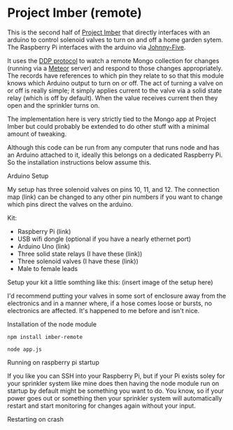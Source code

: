 Project Imber (remote)
======================

This is the second half of [Project Imber](https://github.com/jamesmacfie/imber) that directly interfaces with an arduino to control
solenoid valves to turn on and off a home garden sytem. The Raspberry Pi interfaces with the arduino
via [Johnny-Five](https://github.com/rwaldron/johnny-five).

It uses the [DDP protocol](https://www.meteor.com/blog/2012/03/21/introducing-ddp) to watch a remote Mongo collection for changes (running via a [Meteor](http://www.meteor.com)
server) and respond to those changes appropriately. The records have references to which pin they
relate to so that this module knows which Arduino output to turn on or off. The act of turning a valve on or off is
really simple; it simply applies current to the valve via a solid state relay (which is off by default). When
the value receives current then they open and the sprinkler turns on.

The implementation here is very strictly tied to the Mongo app at Project Imber but could probably
be extended to do other stuff with a minimal amount of tweaking.

Although this code can be run from any computer that runs node and has an Arduino attached to it,
ideally this belongs on a dedicated Raspberry Pi. So the installation instructions below assume this.

Arduino Setup

My setup has three solenoid valves on pins 10, 11, and 12. The connection map (link) can be changed to any
other pin numbers if you want to change which pins direct the valves on the arduino.

Kit:
 * Raspberry Pi (link)
 * USB wifi dongle (optional if you have a nearly ethernet port)
 * Arduino Uno (link)
 * Three solid state relays (I have these (link))
 * Three solenoid valves (I have these (link))
 * Male to female leads

Setup your kit a little somthing like this:
(insert image of the setup here)

I'd recommend putting your valves in some sort of enclosure away from the electronics and in a manner where,
if a hose comes loose or bursts, no electronics are affected. It's happened to me before and isn't nice.

Installation of the node module

```
npm install imber-remote

node app.js

```

Running on raspberry pi startup

If you like you can SSH into your Raspberry Pi, but if your Pi exists soley for your sprinkler system like
mine does then having the node module run on startup by default might be something you want to do. You know,
so if your power goes out or something then your sprinkler system will automatically restart and start monitoring
for changes again without your input.

Restarting on crash
